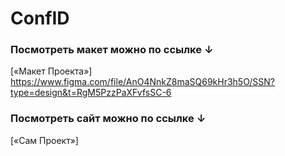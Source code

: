 # ConfID


### Посмотреть макет можно по ссылке ↓

[«Макет Проекта»]
https://www.figma.com/file/AnO4NnkZ8maSQ69kHr3h5O/SSN?type=design&t=RgM5PzzPaXFvfsSC-6


### Посмотреть сайт можно по ссылке ↓

[«Сам Проект»]
#
